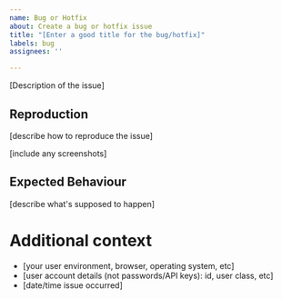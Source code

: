 ```yaml
---
name: Bug or Hotfix
about: Create a bug or hotfix issue
title: "[Enter a good title for the bug/hotfix]"
labels: bug
assignees: ''

---
```


[Description of the issue]

## Reproduction

[describe how to reproduce the issue]

[include any screenshots]

## Expected Behaviour

[describe what's supposed to happen]

# Additional context

* [your user environment, browser, operating system, etc]
* [user account details (not passwords/API keys): id, user class, etc]
* [date/time issue occurred]

